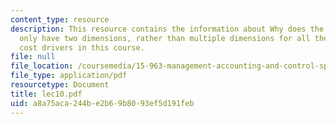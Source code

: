 ```yaml
---
content_type: resource
description: This resource contains the information about Why does the pricing matrix
  only have two dimensions, rather than multiple dimensions for all the different
  cost drivers in this course.
file: null
file_location: /coursemedia/15-963-management-accounting-and-control-spring-2007/a8a75aca244be2b69b8093ef5d191feb_lec10.pdf
file_type: application/pdf
resourcetype: Document
title: lec10.pdf
uid: a8a75aca-244b-e2b6-9b80-93ef5d191feb
---
```

